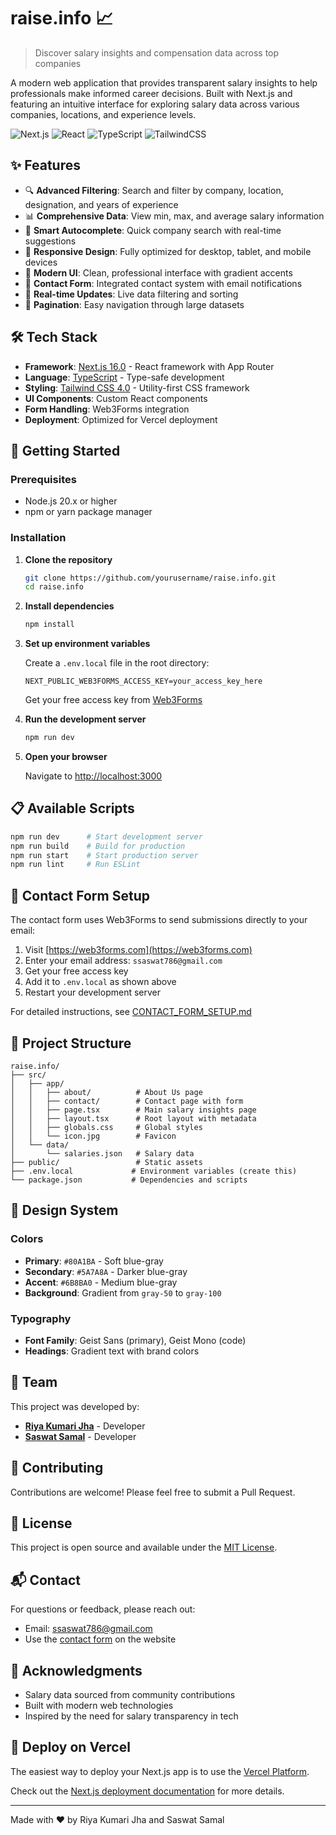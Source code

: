 # raise.info 📈

> Discover salary insights and compensation data across top companies

A modern web application that provides transparent salary insights to help professionals make informed career decisions. Built with Next.js and featuring an intuitive interface for exploring salary data across various companies, locations, and experience levels.

![Next.js](https://img.shields.io/badge/Next.js-16.0.0-black?style=flat-square&logo=next.js)
![React](https://img.shields.io/badge/React-19.2.0-blue?style=flat-square&logo=react)
![TypeScript](https://img.shields.io/badge/TypeScript-5.0-blue?style=flat-square&logo=typescript)
![TailwindCSS](https://img.shields.io/badge/Tailwind-4.0-38bdf8?style=flat-square&logo=tailwind-css)

## ✨ Features

- 🔍 **Advanced Filtering**: Search and filter by company, location, designation, and years of experience
- 📊 **Comprehensive Data**: View min, max, and average salary information
- 🎯 **Smart Autocomplete**: Quick company search with real-time suggestions
- 📱 **Responsive Design**: Fully optimized for desktop, tablet, and mobile devices
- 🎨 **Modern UI**: Clean, professional interface with gradient accents
- 📧 **Contact Form**: Integrated contact system with email notifications
- 🔄 **Real-time Updates**: Live data filtering and sorting
- 📄 **Pagination**: Easy navigation through large datasets

## 🛠️ Tech Stack

- **Framework**: [Next.js 16.0](https://nextjs.org/) - React framework with App Router
- **Language**: [TypeScript](https://www.typescriptlang.org/) - Type-safe development
- **Styling**: [Tailwind CSS 4.0](https://tailwindcss.com/) - Utility-first CSS framework
- **UI Components**: Custom React components
- **Form Handling**: Web3Forms integration
- **Deployment**: Optimized for Vercel deployment

## 🚀 Getting Started

### Prerequisites

- Node.js 20.x or higher
- npm or yarn package manager

### Installation

1. **Clone the repository**
   ```bash
   git clone https://github.com/yourusername/raise.info.git
   cd raise.info
   ```

2. **Install dependencies**
   ```bash
   npm install
   ```

3. **Set up environment variables**

   Create a `.env.local` file in the root directory:
   ```env
   NEXT_PUBLIC_WEB3FORMS_ACCESS_KEY=your_access_key_here
   ```

   Get your free access key from [Web3Forms](https://web3forms.com)

4. **Run the development server**
   ```bash
   npm run dev
   ```

5. **Open your browser**

   Navigate to [http://localhost:3000](http://localhost:3000)

## 📋 Available Scripts

```bash
npm run dev      # Start development server
npm run build    # Build for production
npm run start    # Start production server
npm run lint     # Run ESLint
```

## 📧 Contact Form Setup

The contact form uses Web3Forms to send submissions directly to your email:

1. Visit [https://web3forms.com](https://web3forms.com)
2. Enter your email address: `ssaswat786@gmail.com`
3. Get your free access key
4. Add it to `.env.local` as shown above
5. Restart your development server

For detailed instructions, see [CONTACT_FORM_SETUP.md](./CONTACT_FORM_SETUP.md)

## 📁 Project Structure

```
raise.info/
├── src/
│   ├── app/
│   │   ├── about/          # About Us page
│   │   ├── contact/        # Contact page with form
│   │   ├── page.tsx        # Main salary insights page
│   │   ├── layout.tsx      # Root layout with metadata
│   │   ├── globals.css     # Global styles
│   │   └── icon.jpg        # Favicon
│   └── data/
│       └── salaries.json   # Salary data
├── public/                 # Static assets
├── .env.local             # Environment variables (create this)
└── package.json           # Dependencies and scripts
```

## 🎨 Design System

### Colors

- **Primary**: `#80A1BA` - Soft blue-gray
- **Secondary**: `#5A7A8A` - Darker blue-gray
- **Accent**: `#6B8BA0` - Medium blue-gray
- **Background**: Gradient from `gray-50` to `gray-100`

### Typography

- **Font Family**: Geist Sans (primary), Geist Mono (code)
- **Headings**: Gradient text with brand colors

## 👥 Team

This project was developed by:

- **[Riya Kumari Jha](https://www.linkedin.com/in/riya-jha-7b4774210/)** - Developer
- **[Saswat Samal](https://www.linkedin.com/in/saswatsam/)** - Developer

## 🤝 Contributing

Contributions are welcome! Please feel free to submit a Pull Request.

## 📝 License

This project is open source and available under the [MIT License](LICENSE).

## 📬 Contact

For questions or feedback, please reach out:
- Email: ssaswat786@gmail.com
- Use the [contact form](http://localhost:3000/contact) on the website

## 🙏 Acknowledgments

- Salary data sourced from community contributions
- Built with modern web technologies
- Inspired by the need for salary transparency in tech

## 🚢 Deploy on Vercel

The easiest way to deploy your Next.js app is to use the [Vercel Platform](https://vercel.com/new?utm_medium=default-template&filter=next.js&utm_source=create-next-app&utm_campaign=create-next-app-readme).

Check out the [Next.js deployment documentation](https://nextjs.org/docs/app/building-your-application/deploying) for more details.

---

Made with ❤️ by Riya Kumari Jha and Saswat Samal
